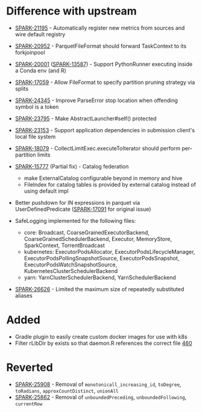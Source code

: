 # Difference with upstream

* [SPARK-21195](https://issues.apache.org/jira/browse/SPARK-21195) - Automatically register new metrics from sources and wire default registry
* [SPARK-20952](https://issues.apache.org/jira/browse/SPARK-20952) - ParquetFileFormat should forward TaskContext to its forkjoinpool
* [SPARK-20001](https://issues.apache.org/jira/browse/SPARK-20001) ([SPARK-13587](https://issues.apache.org/jira/browse/SPARK-13587)) - Support PythonRunner executing inside a Conda env (and R)
* [SPARK-17059](https://issues.apache.org/jira/browse/SPARK-17059) - Allow FileFormat to specify partition pruning strategy via splits
* [SPARK-24345](https://issues.apache.org/jira/browse/SPARK-24345) - Improve ParseError stop location when offending symbol is a token
* [SPARK-23795](https://issues.apache.org/jira/browse/SPARK-23795) - Make AbstractLauncher#self() protected
* [SPARK-23153](https://issues.apache.org/jira/browse/SPARK-23153) - Support application dependencies in submission client's local file system
* [SPARK-18079](https://issues.apache.org/jira/browse/SPARK-18079) - CollectLimitExec.executeToIterator should perform per-partition limits

* [SPARK-15777](https://issues.apache.org/jira/browse/SPARK-15777) (Partial fix) - Catalog federation
    * make ExternalCatalog configurable beyond in memory and hive
    * FileIndex for catalog tables is provided by external catalog instead of using default impl

* Better pushdown for IN expressions in parquet via UserDefinedPredicate ([SPARK-17091](https://issues.apache.org/jira/browse/SPARK-17091) for original issue)
* SafeLogging implemented for the following files:
    * core: Broadcast, CoarseGrainedExecutorBackend, CoarseGrainedSchedulerBackend, Executor, MemoryStore, SparkContext, TorrentBroadcast
    * kubernetes: ExecutorPodsAllocator, ExecutorPodsLifecycleManager, ExecutorPodsPollingSnapshotSource, ExecutorPodsSnapshot, ExecutorPodsWatchSnapshotSource, KubernetesClusterSchedulerBackend
    * yarn: YarnClusterSchedulerBackend, YarnSchedulerBackend

* [SPARK-26626](https://issues.apache.org/jira/browse/SPARK-26626) - Limited the maximum size of repeatedly substituted aliases

# Added

* Gradle plugin to easily create custom docker images for use with k8s
* Filter rLibDir by exists so that daemon.R references the correct file [460](https://github.com/palantir/spark/pull/460)

# Reverted
* [SPARK-25908](https://issues.apache.org/jira/browse/SPARK-25908) - Removal of `monotonicall_increasing_id`, `toDegree`, `toRadians`, `approxCountDistinct`, `unionAll`
* [SPARK-25862](https://issues.apache.org/jira/browse/SPARK-25862) - Removal of `unboundedPreceding`, `unboundedFollowing`, `currentRow`

